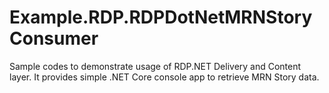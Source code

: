 # Example.RDP.RDPDotNetMRNStoryConsumer
Sample codes to demonstrate usage of RDP.NET Delivery and Content layer. It provides simple .NET Core console app to retrieve MRN Story data. 
